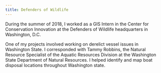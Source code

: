 ```yaml
---
title: Defenders of Wildlife
---
```


During the summer of 2018, I worked as a GIS Intern in the Center for Conservation Innovation
at the Defenders of Wildlife headquarters in Washington, D.C.

One of my projects involved working on derelict vessel issues in Washington State.
I corresponded with Tammy Robbins, the Natural Resource Specialist of the Aquatic Resources Division
at the Washington State Department of Natural Resources.
I helped identify and map boat disposal locations throughout Washington state.
